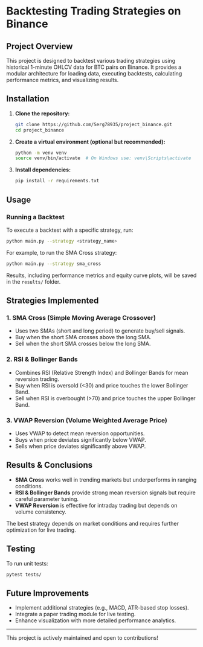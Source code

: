 
# Backtesting Trading Strategies on Binance

## Project Overview
This project is designed to backtest various trading strategies using historical 1-minute OHLCV data for BTC pairs on Binance. It provides a modular architecture for loading data, executing backtests, calculating performance metrics, and visualizing results.

## Installation

1. **Clone the repository:**
   ```bash
   git clone https://github.com/Serg78935/project_binance.git
   cd project_binance
   ```
2. **Create a virtual environment (optional but recommended):**
   ```bash
   python -m venv venv
   source venv/bin/activate  # On Windows use: venv\Scripts\activate
   ```
3. **Install dependencies:**
   ```bash
   pip install -r requirements.txt
   ```

## Usage

### Running a Backtest
To execute a backtest with a specific strategy, run:
```bash
python main.py --strategy <strategy_name>
```
For example, to run the SMA Cross strategy:
```bash
python main.py --strategy sma_cross
```

Results, including performance metrics and equity curve plots, will be saved in the `results/` folder.

## Strategies Implemented

### 1. **SMA Cross** (Simple Moving Average Crossover)
   - Uses two SMAs (short and long period) to generate buy/sell signals.
   - Buy when the short SMA crosses above the long SMA.
   - Sell when the short SMA crosses below the long SMA.

### 2. **RSI & Bollinger Bands**
   - Combines RSI (Relative Strength Index) and Bollinger Bands for mean reversion trading.
   - Buy when RSI is oversold (<30) and price touches the lower Bollinger Band.
   - Sell when RSI is overbought (>70) and price touches the upper Bollinger Band.

### 3. **VWAP Reversion** (Volume Weighted Average Price)
   - Uses VWAP to detect mean reversion opportunities.
   - Buys when price deviates significantly below VWAP.
   - Sells when price deviates significantly above VWAP.

## Results & Conclusions
- **SMA Cross** works well in trending markets but underperforms in ranging conditions.
- **RSI & Bollinger Bands** provide strong mean reversion signals but require careful parameter tuning.
- **VWAP Reversion** is effective for intraday trading but depends on volume consistency.

The best strategy depends on market conditions and requires further optimization for live trading.

## Testing
To run unit tests:
```bash
pytest tests/
```

## Future Improvements
- Implement additional strategies (e.g., MACD, ATR-based stop losses).
- Integrate a paper trading module for live testing.
- Enhance visualization with more detailed performance analytics.

---

This project is actively maintained and open to contributions!


